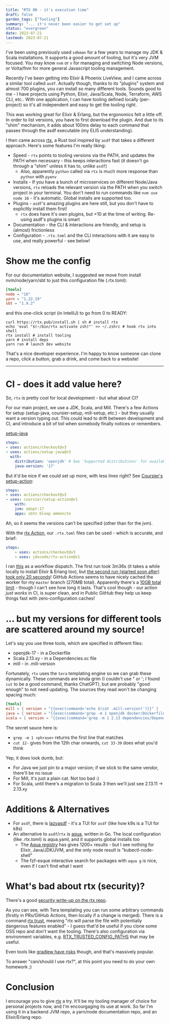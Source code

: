```yaml
---
title: "RTX ON - it's execution time"
draft: false
garden_tags: ["Tooling"]
summary: "... it's never been easier to get set up"
status: "evergreen"
date: 2023-07-21
lastmod: 2023-07-21
---
```


I've been using previously used `sdkman` for a few years to manage my JDK & Scala installations. It supports a good amount of tooling, but it's very JVM focused. You may know `nvm` or `n` for managing and switching Node versions, or Volta/fnm for more general Javascript tooling management.

Recently I've been getting into Elixir & Phoenix LiveView, and I came across a similar tool called `asdf`. Actually though, thanks to its "plugins" system and almost 700 plugins, you can install so many different tools. Sounds good to me - I have projects using Python, Elixir, Java/Scala, Node, Terraform, AWS CLI, etc.. With one application, I can have tooling defined locally (per-project) so it's all independent and easy to get the tooling right.

This was working great for Elixir & Erlang, but the ergonomics felt a little off. In order to list versions, you have to first download the plugin. And due to its "shim" mechanism, it adds about 100ms delay to each command that passes through the asdf executable (my ELI5 understanding).

I then came across [rtx](https://github.com/jdxcode/rtx), a Rust tool inspired by `asdf` that takes a different approach. Here's some features I'm really liking:
- Speed - `rtx` points to tooling versions via the PATH, and updates the PATH when necessary - this keeps interactions fast (it doesn't go through a "shim" unless it has to, unlike `asdf`)
    - Also, apparently `python` called via `rtx` is much more response than `python` with `pyenv`
- Installs - If you have a bunch of microservices on different Node/Java versions, `rtx` reloads the relevant version via the PATH when you switch project in your terminal. You don't need to run commands like `nvm use node 16` - it's automatic. Global installs are supported too.
- Plugins - `asdf`'s amazing plugins are here still, but you don't have to explicltly install them first! 
    - `rtx` does have it's own plugins, but <10 at the time of writing. Re-using asdf's plugins is smart
- Documentation - the CLI & interactions are friendly, and setup is (almost) frictionless
- Configuration - `.rtx.toml` and the CLI interactions with it are easy to use, and really powerful - see below!

# Show me the config

For our documentation website, I suggested we move from install nvm/node/yarn/sbt to just this configuration file (.rtx.toml):

```toml
[tools]
node = "16"
yarn = "1.22.19"
sbt = "1.9.2"
```

and this one-click script (in IntelliJ) to go from 0 to READY:

```shell
curl https://rtx.pub/install.sh | sh # install rtx 
echo 'eval "$(~/bin/rtx activate zsh)"' >> ~/.zshrc # hook rtx into shell
rtx install # install tooling
yarn # install deps 
yarn run # launch dev website
```

That's a nice developer experience. I'm happy to know someone can clone a repo, click a button, grab a drink, and come back to a website!

---

# CI - does it add value here?

So, `rtx` is pretty cool for local development - but what about CI?

For our main project, we use a JDK, Scala, and Mill. 
There's a few Actions for setup (setup-java, coursier-setup, mill-setup, etc.) - but they usually want a version typing out. This could lead to drift between development and CI, and introduce a bit of toil when somebody finally notices or remembers.

[setup-java](https://github.com/actions/setup-java)
```yaml
steps:
- uses: actions/checkout@v3
- uses: actions/setup-java@v3
  with:
    distribution: 'openjdk' # See 'Supported distributions' for available options
    java-version: '17'
```

But it'd be nice if we could set up more, with less lines right? See [Coursier's setup-action](https://github.com/coursier/setup-action):

```yaml
steps:
- uses: actions/checkout@v3
- uses: coursier/setup-action@v1
    with:
    jvm: adopt:17
    apps: sbtn bloop ammonite
```

Ah, so it seems the versions can't be specified (other than for the jvm).

With the [rtx Action](https://github.com/marketplace/actions/rtx-action), our `.rtx.toml` files can be used - which is accurate, and brief:

```yaml
steps:
    - uses: actions/checkout@v3
    - uses: jdxcode/rtx-action@v1
```

I ran [this](https://github.com/james-s-w-clark/havvk/blob/master/.github/workflows/rtx-action-check.yml) as a workflow dispatch. The first run took 3m36s (it takes a while locally to install Elixir & Erlang too), but [the second run (started soon after) took only 20 seconds](https://github.com/james-s-w-clark/havvk/actions/runs/5627022179/job/15248908167)! GitHub Actions seems to have nicely cached the worker for my `master` branch (270MB total). Apparently there's a [10GB total limit](https://docs.github.com/en/actions/using-workflows/caching-dependencies-to-speed-up-workflows) - though I can't see how long it lasts. That's cool though - our action *just works* in CI, is super clean, and in Public GitHub they help us keep things fast with zero-configuration caches!

# ... but my versions for different tools are scattered around my source!

Let's say you use three tools, which are specified in different files:

- openjdk-17 - in a Dockerfile
- Scala 2.13.xy - in a Dependencies.sc file
- mill - in .mill-version

Fortunately, `rtx` uses the `tera` templating engine so we can grab these dynamically.
These commands are kinda grim (I couldn't use " or '; I found `cut` to be a good command, thanks ChatGPT), but are probably "good enough" to not need updating. The sources they read won't be changing spacing much:

```toml
[tools]
mill = { version = "{{exec(command='echo $(cat .mill-version)')}}" }
java = { version = "{{exec(command='grep -m 1 openjdk docker/Dockerfile | cut -c 12- | tr : -')}}" }
scala = { version = "{{exec(command='grep -m 1 2.13 dependencies/Dependencies.sc | cut -c 33-39')}}" }
```

The secret sauce here is:
- `grep -m 1 <phrase>` returns the first line that matches
- `cut 12-` gives from the 12th char onwards, `cut 33-39` does what you'd think

Yep, it does look dumb, but:
- For Java we just pin to a major version; if we stick to the same vendor, there'll be no issue
- For Mill, it's just a plain cat. Not too bad :)
- For Scala, until there's a migration to Scala 3 then we'll just see 2.13.11 -> 2.13.xy

# Additions & Alternatives

- For `asdf`, there is [lazyasdf](https://github.com/mhanberg/lazyasdf) - it's a TUI for `asdf` (like how k9s is a TUI for k8s)
- An alternative to `asdf`/`rtx` is [aqua](https://github.com/aquaproj/aqua), written in Go. The local configuration (like .rtx.toml) is aqua.yaml, and it supports global installs too
    - The [Aqua registry](https://github.com/aquaproj/aqua-registry/tree/main/pkgs) has gives 1200+ results - but I see nothing for Elixir, Java/JDK/JVM, and the only node result is "kubectl-node-shell"
    - The fzf-esque interactive search for packages with `aqua g` is nice, even if I can't find what I want

# What's bad about rtx (security)?

There's a good [security write-up on the rtx repo](https://github.com/jdxcode/rtx/blob/main/SECURITY.md).

As you can see, with Tera templating you can run some arbitrary commands (firstly in PRs/GitHub Actions, then locally if a change is merged). There is a command [rtx trust](https://github.com/jdxcode/rtx#rtx-trust-options-config_file), meaning "rtx will parse the file with potentially dangerous
features enabled" - I guess that'd be useful if you clone some OSS repo and don't want the tooling. There's also configuration via environment variables, e.g. [RTX_TRUSTED_CONFIG_PATHS](https://github.com/jdxcode/rtx#rtx_trusted_config_paths) that may be useful.

Even tools like [gradlew have risks](https://github.com/james-s-w-clark/dependabot-gradlewrapper-test#what-are-some-problems-with-the-gradle-wrapper) though, and that's massively popular. 

To answer "can/should I use rtx?", at this point you need to do your own homework ;)

# Conclusion

I encourage you to give [rtx](https://github.com/jdxcode/rtx) a try. It'll be my tooling manager of choice for personal projects now, and I'm encourgaging its use at work. So far I'm using it in a backend JVM repo, a yarn/node documentation repo, and an Elixir/Erlang repo. 
